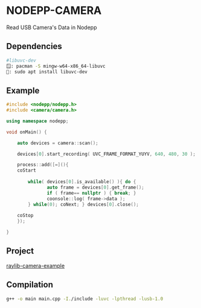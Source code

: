 # NODEPP-CAMERA
Read USB Camera's Data in Nodepp

## Dependencies
```bash
#libuvc-dev
🪟: pacman -S mingw-w64-x86_64-libuvc
🐧: sudo apt install libuvc-dev
```

## Example
```cpp
#include <nodepp/nodepp.h>
#include <camera/camera.h>

using namespace nodepp;

void onMain() {

    auto devices = camera::scan();

    devices[0].start_recording( UVC_FRAME_FORMAT_YUYV, 640, 480, 30 );

    process::add([=](){
    coStart
    
        while( devices[0].is_available() ){ do {
               auto frame = devices[0].get_frame();
               if ( frame== nullptr ) { break; }
               coonsole::log( frame->data ); 
        } while(0); coNext; } devices[0].close();
    
    coStop
    });

}
```

## Project
[raylib-camera-example](https://github.com/EDBCREPO/raylib-camera-example)

## Compilation
```bash
g++ -o main main.cpp -I./include -luvc -lpthread -lusb-1.0
```
